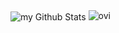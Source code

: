 <img align="center" src="https://github-readme-stats.vercel.app/api?username=federicotoluzzo&include_all_commits=true&count_private=true&show_icons=true&line_height=20&title_color=2B5BBD&icon_color=1124BB&text_color=A1A1A1&bg_color=696969" alt="my Github Stats"/>

<img src="https://github-readme-stats.vercel.app/api/top-langs?username=federicotoluzzo&show_icons=true&locale=en&layout=compact&theme=chartreuse-dark" alt="ovi" />
<!--
**TuNisiAa-guy/TuNisiAa-guy** is a ✨ _special_ ✨ repository because its `README.md` (this file) appears on your GitHub profile.

Here are some ideas to get you started:

- 🔭 I’m currently working on ...
- 🌱 I’m currently learning ...
- 👯 I’m looking to collaborate on ...
- 🤔 I’m looking for help with ...
- 💬 Ask me about ...
- 📫 How to reach me: ...
- 😄 Pronouns: ...
- ⚡ Fun fact: ...
-->
